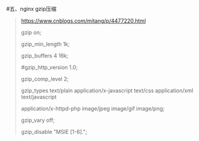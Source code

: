 #五、nginx  gzip压缩
>https://www.cnblogs.com/mitang/p/4477220.html
>
>gzip on;
>
>gzip_min_length 1k;
>
>gzip_buffers 4 16k;
>
>#gzip_http_version 1.0;
>
>gzip_comp_level 2;
>
>gzip_types text/plain application/x-javascript text/css application/xml text/javascript 
>
>application/x-httpd-php image/jpeg image/gif image/png;
>
>gzip_vary off;
>
>gzip_disable "MSIE [1-6]\.";
